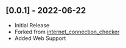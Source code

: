 ## [0.0.1] - 2022-06-22

- Initial Release
- Forked from [internet_connection_checker](https://github.com/RounakTadvi/internet_connection_checker)
- Added Web Support
